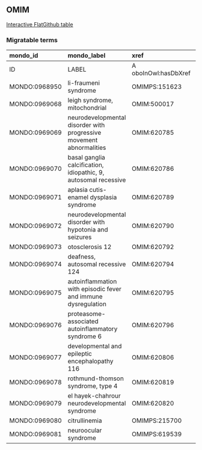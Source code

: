 ## OMIM
[Interactive FlatGithub table](https://flatgithub.com/monarch-initiative/mondo-ingest?filename=src/ontology/slurp/omim.tsv)

### Migratable terms
| mondo_id      | mondo_label                                                         | xref                 | xref_source                | original_label                                                      | definition    | parents       |
|:--------------|:--------------------------------------------------------------------|:---------------------|:---------------------------|:--------------------------------------------------------------------|:--------------|:--------------|
| ID            | LABEL                                                               | A oboInOwl:hasDbXref | >A oboInOwl:source SPLIT=| |                                                                     | A IAO:0000115 | SC %          |
| MONDO:0968950 | li-fraumeni syndrome                                                | OMIMPS:151623        | MONDO:equivalentTo         | Li-Fraumeni syndrome                                                |               |               |
| MONDO:0969068 | leigh syndrome, mitochondrial                                       | OMIM:500017          | MONDO:equivalentTo         | leigh syndrome, mitochondrial                                       |               |               |
| MONDO:0969069 | neurodevelopmental disorder with progressive movement abnormalities | OMIM:620785          | MONDO:equivalentTo         | neurodevelopmental disorder with progressive movement abnormalities |               |               |
| MONDO:0969070 | basal ganglia calcification, idiopathic, 9, autosomal recessive     | OMIM:620786          | MONDO:equivalentTo         | basal ganglia calcification, idiopathic, 9, autosomal recessive     |               |               |
| MONDO:0969071 | aplasia cutis-enamel dysplasia syndrome                             | OMIM:620789          | MONDO:equivalentTo         | aplasia cutis-enamel dysplasia syndrome                             |               |               |
| MONDO:0969072 | neurodevelopmental disorder with hypotonia and seizures             | OMIM:620790          | MONDO:equivalentTo         | neurodevelopmental disorder with hypotonia and seizures             |               |               |
| MONDO:0969073 | otosclerosis 12                                                     | OMIM:620792          | MONDO:equivalentTo         | otosclerosis 12                                                     |               | MONDO:0005349 |
| MONDO:0969074 | deafness, autosomal recessive 124                                   | OMIM:620794          | MONDO:equivalentTo         | deafness, autosomal recessive 124                                   |               | MONDO:0019588 |
| MONDO:0969075 | autoinflammation with episodic fever and immune dysregulation       | OMIM:620795          | MONDO:equivalentTo         | autoinflammation with episodic fever and immune dysregulation       |               |               |
| MONDO:0969076 | proteasome-associated autoinflammatory syndrome 6                   | OMIM:620796          | MONDO:equivalentTo         | proteasome-associated autoinflammatory syndrome 6                   |               | MONDO:0009726 |
| MONDO:0969077 | developmental and epileptic encephalopathy 116                      | OMIM:620806          | MONDO:equivalentTo         | developmental and epileptic encephalopathy 116                      |               | MONDO:0100062 |
| MONDO:0969078 | rothmund-thomson syndrome, type 4                                   | OMIM:620819          | MONDO:equivalentTo         | rothmund-thomson syndrome, type 4                                   |               | MONDO:0010002 |
| MONDO:0969079 | el hayek-chahrour neurodevelopmental syndrome                       | OMIM:620820          | MONDO:equivalentTo         | el hayek-chahrour neurodevelopmental syndrome                       |               |               |
| MONDO:0969080 | citrullinemia                                                       | OMIMPS:215700        | MONDO:equivalentTo         | Citrullinemia                                                       |               |               |
| MONDO:0969081 | neuroocular syndrome                                                | OMIMPS:619539        | MONDO:equivalentTo         | Neuroocular syndrome                                                |               |               |